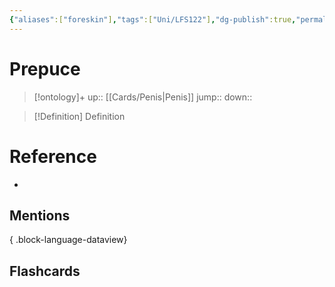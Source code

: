 ```yaml
---
{"aliases":["foreskin"],"tags":["Uni/LFS122"],"dg-publish":true,"permalink":"/cards/prepuce/","dgPassFrontmatter":true}
---
```


# Prepuce

> [!ontology]+
> up:: [[Cards/Penis\|Penis]]
> jump:: 
> down:: 

> [!Definition] Definition

# Reference

- 

## Mentions


{ .block-language-dataview}

## Flashcards